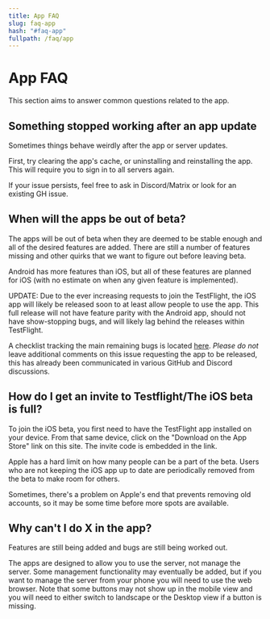 ```yaml
---
title: App FAQ
slug: faq-app
hash: "#faq-app"
fullpath: /faq/app
---
```


# App FAQ
This section aims to answer common questions related to the app.

## Something stopped working after an app update

Sometimes things behave weirdly after the app or server updates.

First, try clearing the app's cache, or uninstalling and reinstalling the app.
This will require you to sign in to all servers again.

If your issue persists, feel free to ask in Discord/Matrix or look for an existing GH issue.

## When will the apps be out of beta?

The apps will be out of beta when they are deemed to be stable enough and all of the desired features are added.
There are still a number of features missing and other quirks that we want to figure out before leaving beta.

Android has more features than iOS, but all of these features are planned for iOS (with no estimate on when any given feature is implemented).

UPDATE: Due to the ever increasing requests to join the TestFlight, the iOS app will likely be released soon to at least allow people to use the app.
This full release will not have feature parity with the Android app, should not have show-stopping bugs, and will likely lag behind the releases within TestFlight.

A checklist tracking the main remaining bugs is located [here](https://github.com/advplyr/audiobookshelf-app/issues/541).
*Please do not* leave additional comments on this issue requesting the app to be released, this has already been communicated in various GitHub and Discord discussions.

## How do I get an invite to Testflight/The iOS beta is full?

To join the iOS beta, you first need to have the TestFlight app installed on your device.
From that same device, click on the "Download on the App Store" link on this site.
The invite code is embedded in the link.

Apple has a hard limit on how many people can be a part of the beta.
Users who are not keeping the iOS app up to date are periodically removed from the beta to make room for others.

Sometimes, there's a problem on Apple's end that prevents removing old accounts, so it may be some time before more spots are available.

## Why can't I do X in the app?

Features are still being added and bugs are still being worked out.

The apps are designed to allow you to use the server, not manage the server.
Some management functionality may eventually be added, but if you want to manage the server from your phone you will need to use the web browser.
Note that some buttons may not show up in the mobile view and you will need to either switch to landscape or the Desktop view if a button is missing.
